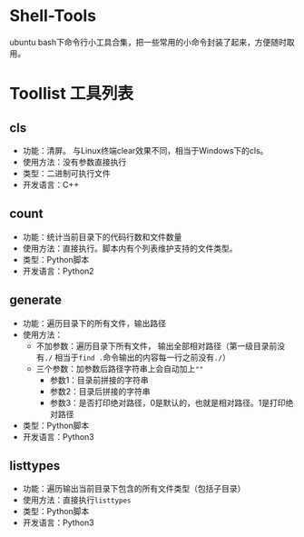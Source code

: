 # Shell-Tools
ubuntu bash下命令行小工具合集，把一些常用的小命令封装了起来，方便随时取用。

# Toollist 工具列表
## cls
- 功能：清屏。 与Linux终端clear效果不同，相当于Windows下的cls。
- 使用方法：没有参数直接执行
- 类型：二进制可执行文件
- 开发语言：C++

## count
- 功能：统计当前目录下的代码行数和文件数量
- 使用方法：直接执行。脚本内有个列表维护支持的文件类型。
- 类型：Python脚本
- 开发语言：Python2

## generate
- 功能：遍历目录下的所有文件，输出路径
- 使用方法：
    - 不加参数：遍历目录下所有文件， 输出全部相对路径（第一级目录前没有`./` 相当于`find .`命令输出的内容每一行之前没有`./`）
    - 三个参数：加参数后路径字符串上会自动加上`""`
        - 参数1：目录前拼接的字符串
        - 参数2：目录后拼接的字符串
        - 参数3：是否打印绝对路径，0是默认的，也就是相对路径。1是打印绝对路径
- 类型：Python脚本
- 开发语言：Python3

## listtypes
- 功能：遍历输出当前目录下包含的所有文件类型（包括子目录）
- 使用方法：直接执行`listtypes`
- 类型：Python脚本
- 开发语言：Python3